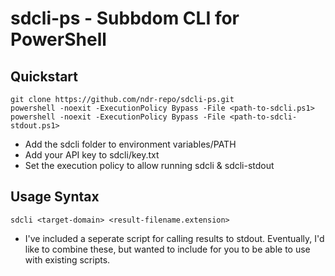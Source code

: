 # sdcli-ps - Subbdom CLI for PowerShell

## Quickstart
```
git clone https://github.com/ndr-repo/sdcli-ps.git
powershell -noexit -ExecutionPolicy Bypass -File <path-to-sdcli.ps1>
powershell -noexit -ExecutionPolicy Bypass -File <path-to-sdcli-stdout.ps1>
```
- Add the sdcli folder to environment variables/PATH
- Add your API key to sdcli/key.txt
- Set the execution policy to allow running sdcli & sdcli-stdout


## Usage Syntax
```
sdcli <target-domain> <result-filename.extension>
```

- I've included a seperate script for calling results to stdout. Eventually, I'd like to combine these, but wanted to include for you to be able to use with existing scripts.
